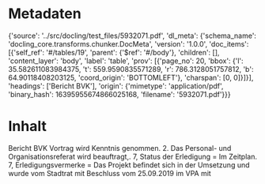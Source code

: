 # Metadaten
{'source': '../src/docling/test_files/5932071.pdf', 'dl_meta': {'schema_name': 'docling_core.transforms.chunker.DocMeta', 'version': '1.0.0', 'doc_items': [{'self_ref': '#/tables/19', 'parent': {'$ref': '#/body'}, 'children': [], 'content_layer': 'body', 'label': 'table', 'prov': [{'page_no': 20, 'bbox': {'l': 35.582611083984375, 't': 559.9590835571289, 'r': 786.3128051757812, 'b': 64.90118408203125, 'coord_origin': 'BOTTOMLEFT'}, 'charspan': [0, 0]}]}], 'headings': ['Bericht BVK'], 'origin': {'mimetype': 'application/pdf', 'binary_hash': 16395955674866025168, 'filename': '5932071.pdf'}}}

# Inhalt
Bericht BVK
Vortrag wird Kenntnis genommen. 2. Das Personal- und Organisationsreferat wird beauftragt,. 7, Status der Erledigung = Im Zeitplan. 7, Erledigungsvermerke = Das Projekt befindet sich in der Umsetzung und wurde vom Stadtrat mit Beschluss vom 25.09.2019 im VPA mit